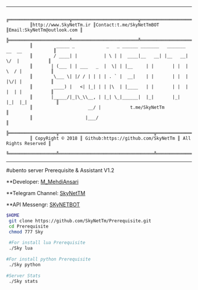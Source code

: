 * * *
             ╔═══════════════════════╦═════════════════════════╦═══════════════════════════╗
             ║http://www.SkyNetTm.ir ║Contact:t.me/SkyNetTmBOT ║Email:SkyNetTm@outlook.com ║
             ╠═══════════════════════╩═════════════════════════╩═══════════════════════════╣
             ║         _____ _            _   _ ______ _______   _______ __  __            ║
             ║        / ____| |          | \ | |  ____|__   __| |__   __|  \/  |           ║
             ║       | (___ | | ___   _  |  \| | |__     | |       | |  | \  / |           ║
             ║        \___ \| |/ / | | | | . ` |  __|    | |       | |  | |\/| |           ║    
             ║        ____) |   <| |_| | | |\  | |____   | |       | |  | |  | |           ║
             ║       |_____/|_|\_\\__, | |_| \_|______|  |_|       |_|  |_|  |_|           ║
             ║                     __/ |           t.me/SkyNetTm                           ║  
             ║                    |___/                                                    ║
             ╠══════════════════╦════════════════════════════════════╦═════════════════════╣  
             ║ CopyRight © 2018 ║ Github:https://github.com/SkyNetTm ║ All Rights Reserved ║
             ╚══════════════════╩════════════════════════════════════╩═════════════════════╝
* * *
#ubento server Prerequisite & Assistant V1.2
 
 **Developer: [M_MehdiAnsari](https://github.com/M-MehdiAnsari)
 
 **Telegram Channel: [SkyNetTM](https://t.me/Skynettm)

 **API Messengr: [SKyNETBOT](https://t.me/skynettmbot)
 
```sh
$HOME
 git clone https://github.com/SkyNetTm/Prerequisite.git
 cd Prerequisite
 chmod 777 Sky
 
 #For install lua Prerequisite
 ./Sky lua
 
#For install python Prerequisite			  
 ./Sky python
 
#Server Stats
 ./Sky stats
```
